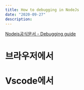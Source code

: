 ```yaml
---
title: How to debugging in NodeJs
date: "2020-09-27"
description: 
---
```


[Nodejs공식문서 - Debugging guide](https://nodejs.org/en/docs/guides/debugging-getting-started/)

# 브라우저에서 

# Vscode에서